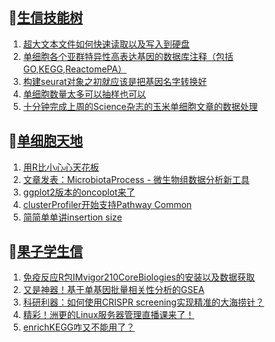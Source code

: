 ## 📝[生信技能树](https://github.com/ixxmu/mp_duty/issues?q=label%3A%E7%94%9F%E4%BF%A1%E6%8A%80%E8%83%BD%E6%A0%91+is%3Aclosed)
<!-- 1issueTable -->

1. [超大文本文件如何快速读取以及写入到硬盘](https://github.com/ixxmu/mp_duty/issues/3915) 
2. [单细胞各个亚群特异性高表达基因的数据库注释（包括GO,KEGG,ReactomePA）](https://github.com/ixxmu/mp_duty/issues/3914) 
3. [构建seurat对象之初就应该是把基因名字转换好](https://github.com/ixxmu/mp_duty/issues/3913) 
4. [单细胞数量太多可以抽样也可以](https://github.com/ixxmu/mp_duty/issues/3912) 
5. [十分钟完成上周的Science杂志的玉米单细胞文章的数据处理](https://github.com/ixxmu/mp_duty/issues/3911) 
<!-- 1issueTable -->
## 📝[单细胞天地](https://github.com/ixxmu/mp_duty/issues?q=label%3A%E5%8D%95%E7%BB%86%E8%83%9E%E5%A4%A9%E5%9C%B0+is%3Aclosed)
<!-- 2issueTable -->

1. [用R比小心心天花板](https://github.com/ixxmu/mp_duty/issues/3760) 
2. [文章发表：MicrobiotaProcess - 微生物组数据分析新工具](https://github.com/ixxmu/mp_duty/issues/3751) 
3. [ggplot2版本的oncoplot来了](https://github.com/ixxmu/mp_duty/issues/3701) 
4. [clusterProfiler开始支持Pathway Common](https://github.com/ixxmu/mp_duty/issues/3691) 
5. [简简单单讲insertion size](https://github.com/ixxmu/mp_duty/issues/3642) 
<!-- 2issueTable -->

## 📝[果子学生信](https://github.com/ixxmu/mp_duty/issues?q=label%3A%E6%9E%9C%E5%AD%90%E5%AD%A6%E7%94%9F%E4%BF%A1+is%3Aclosed)
<!-- 3issueTable -->

1. [免疫反应R包IMvigor210CoreBiologies的安装以及数据获取](https://github.com/ixxmu/mp_duty/issues/3795) 
2. [又是神器！基于单基因批量相关性分析的GSEA](https://github.com/ixxmu/mp_duty/issues/3772) 
3. [科研利器：如何使用CRISPR screening实现精准的大海捞针？](https://github.com/ixxmu/mp_duty/issues/3684) 
4. [精彩！洲更的Linux服务器管理直播课来了！](https://github.com/ixxmu/mp_duty/issues/3659) 
5. [enrichKEGG咋又不能用了？](https://github.com/ixxmu/mp_duty/issues/3499) 
<!-- 3issueTable -->
